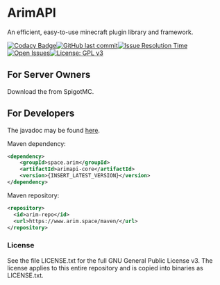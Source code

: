 # ArimAPI
An efficient, easy-to-use minecraft plugin library and framework.

[![Codacy Badge](https://api.codacy.com/project/badge/Grade/e29c5525d7244ad286ee3354ba20db83)](https://www.codacy.com/manual/A248/ArimAPI?utm_source=github.com&amp;utm_medium=referral&amp;utm_content=A248/ArimAPI&amp;utm_campaign=Badge_Grade)[![GitHub last commit](https://img.shields.io/github/last-commit/A248/ArimAPI.svg)](https://github.com/A248/ArimAPI/commits/master)[![Issue Resolution Time](http://isitmaintained.com/badge/resolution/A248/ArimAPI.svg)](http://isitmaintained.com/project/A248/ArimAPI "Average time to resolve an issue")[![Open Issues](http://isitmaintained.com/badge/open/A248/ArimAPI.svg)](http://isitmaintained.com/project/A248/ArimBans)[![License: GPL v3](https://img.shields.io/badge/License-GPLv3-blue.svg)](https://www.gnu.org/licenses/gpl-3.0)

## For Server Owners ##

Download the from SpigotMC.

## For Developers ##

The javadoc may be found [here](https://git.arim.space/javadoc/ArimAPI).

Maven dependency:

```xml
<dependency>
	<groupId>space.arim</groupId>
	<artifactId>arimapi-core</artifactId>
	<version>{INSERT_LATEST_VERSION}</version>
</dependency>
```

Maven repository:

``` xml
<repository>
  <id>arim-repo</id>
  <url>https://www.arim.space/maven/</url>
</repository>
```

### License ###

See the file LICENSE.txt for the full GNU General Public License v3. The license applies to this entire repository and is copied into binaries as LICENSE.txt.
